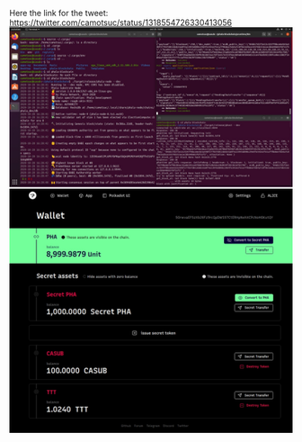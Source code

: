 Here the link for the tweet: https://twitter.com/camotsuc/status/1318554726330413056
![alt text](https://github.com/casub/Hello_World_Polkadot/blob/main/phala-network/iESNESgxvhM.jpg)
![alt text](https://github.com/casub/Hello_World_Polkadot/blob/main/phala-network/C7V2Aj0ZWA8.jpg)
